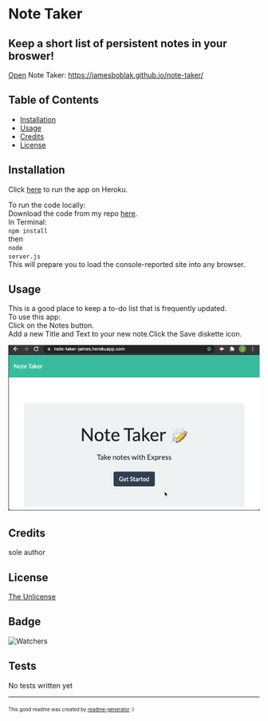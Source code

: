# Note Taker

## Keep a short list of persistent notes in your broswer!

[Open](https://jamesboblak.github.io/note-taker/) Note Taker:
https://jamesboblak.github.io/note-taker/

## Table of Contents

* [Installation](#installation)
* [Usage](#usage)
* [Credits](#credits)
* [License](#license)


## Installation

Click [here](https://jamesboblak.github.io/note-taker/) to run the app on Heroku.

To run the code locally: <br>
Download the code from my repo [here](https://github.com/jamesboblak/note-taker). <br>
In Terminal: <br>
<code>npm install</code> <br>
then <br>
<code>node server.js</code> <br>
This will prepare you to load the console-reported site into any browser.  


## Usage 

This is a good place to keep a to-do list that is frequently updated. <br>
To use this app: <br>
Click on the Notes button.  
Add a new Title and Text to your new note.Click the Save diskette icon.

![Note Taker app demo gif](./public/assets/images/note-taker_demo.gif)


## Credits

sole author  


## License

[The Unlicense](https://choosealicense.com/licenses/unlicense/)


## Badge

![Watchers](https://img.shields.io/github/watchers/jamesboblak/note-taker?style=social)


## Tests

No tests written yet

---

<sup><sub> This good readme was created by [readme-generator](https://github.com/jamesboblak/readme-generator) :)</sub></sup>